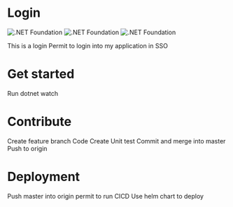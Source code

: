 # Login
![.NET Foundation](https://img.shields.io/badge/.Net6-blueviolet.svg)
![.NET Foundation](https://img.shields.io/badge/.OIDC-blue.svg)
![.NET Foundation](https://img.shields.io/badge/.IdentityServer4-green.svg)

This is a login
Permit to login into my application in SSO


# Get started
Run dotnet watch

# Contribute 
Create feature branch
Code
Create Unit test
Commit and merge into master
Push to origin

# Deployment
Push master into origin permit to run CICD
Use helm chart to deploy
